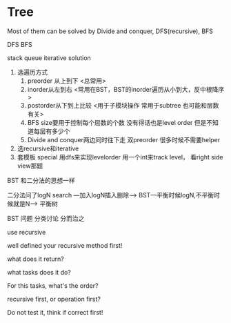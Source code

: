 # Tree

Most of them can be solved by Divide and conquer, DFS(recursive), BFS



DFS BFS

stack queue iterative solution

1. 选遍历方式  
   1. preorder 从上到下 <总常用>
   2. inorder从左到右  <常用在BST，BST的inorder遍历从小到大，反中根降序>
   3. postorder从下到上比较 <用于子模块操作 常用于subtree 也可能和层数有关>
   4. BFS size要用于控制每个层数的个数 没有得话也是level order 但是不知道每层有多少个
   5. Divide and conquer两边同时往下走 双preorder 很多时候不需要helper
2. 选recursive和iterative
3. 套模板 special 用dfs来实现levelorder 用一个int来track level， 看right side view那题







BST 和二分法的思想一样

二分法问了logN search —加入logN插入删除—> BST—平衡时候logN,不平衡时候就是N—> 平衡树 



BST 问题 分类讨论 分而治之

use recursive

well defined your recursive method first!



what does it return?

what tasks does it do?

For this tasks, what's the order?

recursive first, or operation first?

Do not test it, think if correct first!

